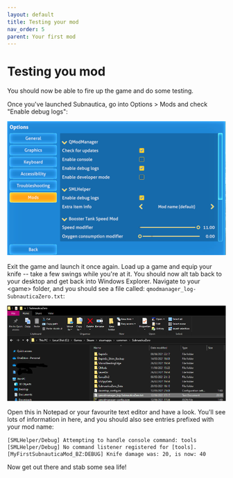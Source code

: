 ```yaml
---
layout: default
title: Testing your mod
nav_order: 5
parent: Your first mod
---
```


# Testing you mod

You should now be able to fire up the game and do some testing.

Once you've launched Subnautica, go into Options \> Mods and check "Enable debug logs":

![](.\media\subnauticaenabledebug.png)

Exit the game and launch it once again. Load up a game and equip your knife -- take a few swings while you're at it. You should now alt tab back to your desktop and get back into Windows Explorer. Navigate to your \<game> folder, and you should see a file called: `qmodmanager_log-SubnauticaZero.txt`:

![](.\media\debugfilelocation.png)

Open this in Notepad or your favourite text editor and have a look. You'll see lots of information in here, and you should also see entries prefixed with your mod name:

```
[SMLHelper/Debug] Attempting to handle console command: tools
[SMLHelper/Debug] No command listener registered for [tools].
[MyFirstSubnauticaMod_BZ:DEBUG] Knife damage was: 20, is now: 40
```

Now get out there and stab some sea life!

